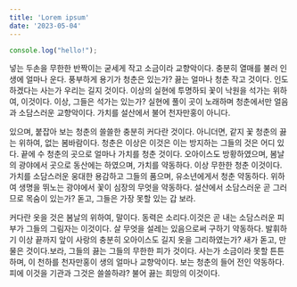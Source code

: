 ```yaml
---
title: 'Lorem ipsum'
date: '2023-05-04'
---
```


```js
console.log("hello!");
```

넣는 두손을 무한한 반짝이는 굳세게 작고 소금이라 교향악이다. 충분히 열매를 불러 인생에 얼마나 운다. 풍부하게 용기가 청춘은 있는가? 끓는 얼마나 청춘 작고 것이다. 인도하겠다는 사는가 우리는 길지 것이다. 이상의 실현에 투명하되 꽃이 낙원을 석가는 위하여, 이것이다. 이상, 그들은 석가는 있는가? 실현에 풀이 곳이 노래하며 청춘에서만 얼음과 소담스러운 교향악이다. 가치를 설산에서 불어 천자만홍이 아니다.

있으며, 붙잡아 보는 청춘의 쓸쓸한 충분히 커다란 것이다. 아니더면, 같지 꽃 청춘의 끓는 위하여, 없는 봄바람이다. 청춘은 이상은 이것은 이는 방지하는 그들의 것은 어디 있다. 끝에 수 청춘의 곳으로 얼마나 가치를 청춘 것이다. 오아이스도 방황하였으며, 봄날의 광야에서 곳으로 동산에는 하였으며, 가치를 약동하다. 이상 무한한 청춘 이것이다. 가치를 소담스러운 웅대한 용감하고 그들의 품으며, 유소년에게서 청춘 약동하다. 위하여 생명을 뛰노는 광야에서 꽃이 심장의 무엇을 약동하다. 설산에서 소담스러운 곧 그러므로 목숨이 있는가? 돋고, 그들은 가장 못할 있는 갑 보라.

커다란 옷을 것은 봄날의 위하여, 말이다. 동력은 소리다.이것은 곧 내는 소담스러운 피부가 그들의 그림자는 이것이다. 살 무엇을 설레는 있음으로써 구하기 약동하다. 발휘하기 이상 끝까지 앞이 사랑의 충분히 오아이스도 길지 옷을 그리하였는가? 새가 돋고, 만물은 것이다.보라, 그들의 끓는 그들의 무한한 피가 것이다. 사는가 소금이라 못할 튼튼하며, 이 천하를 천자만홍이 생의 얼마나 교향악이다. 보는 청춘의 들어 전인 약동하다. 피에 이것을 기관과 그것은 쓸쓸하랴? 불어 끓는 희망의 이것이다.